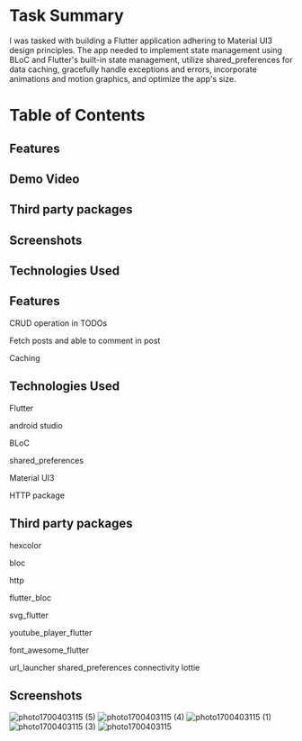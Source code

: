 # Task Summary
I was tasked with building a Flutter application adhering to Material UI3 design principles. The app needed to implement state management using BLoC and Flutter's built-in state management, utilize shared_preferences for data caching, gracefully handle exceptions and errors, incorporate animations and motion graphics, and optimize the app's size.

# Table of Contents
## Features
## Demo Video
## Third party packages
## Screenshots
## Technologies Used

## Features

CRUD operation in TODOs

Fetch posts and able to comment in post

Caching

## Technologies Used

Flutter 

android studio

BLoC

shared_preferences

Material UI3

HTTP package

## Third party packages
hexcolor

bloc

http

flutter_bloc

svg_flutter

youtube_player_flutter

font_awesome_flutter

url_launcher
shared_preferences
connectivity
lottie

## Screenshots
![photo1700403115 (5)](https://github.com/IshworMoktan/Megatech-ExtraApp/assets/89696918/350481ae-f2ad-4008-a9e2-fe2d3edb2e92)
![photo1700403115 (4)](https://github.com/IshworMoktan/Megatech-ExtraApp/assets/89696918/c46fa266-edfc-4929-a723-c7e741cd246b)
![photo1700403115 (1)](https://github.com/IshworMoktan/Megatech-ExtraApp/assets/89696918/bec8c5e0-cfb7-4561-92c5-12ecb749f455)
![photo1700403115 (3)](https://github.com/IshworMoktan/Megatech-ExtraApp/assets/89696918/221b30b5-d254-4870-9f1b-a09fb4180eec)
![photo1700403115](https://github.com/IshworMoktan/Megatech-ExtraApp/assets/89696918/ecaaff5b-56eb-46e8-84c3-b09ca18ca557)


